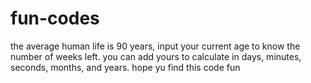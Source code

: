 # fun-codes
the average human life is 90 years, input your current age to know the number of weeks left.   you can add yours to calculate in days, minutes, seconds, months, and years. hope yu find this code fun
